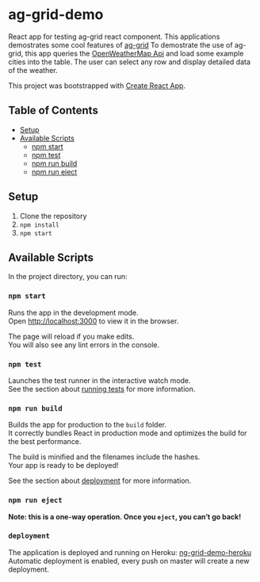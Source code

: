 # ag-grid-demo
React app for testing ag-grid react component.
This applications demostrates some cool features of [ag-grid](https://www.ag-grid.com/)
To demostrate the use of ag-grid, this app queries the [OpenWeatherMap Api](https://openweathermap.org/)
and load some example cities into the table.
The user can select any row and display detailed data of the weather.

This project was bootstrapped with [Create React App](https://github.com/facebookincubator/create-react-app).

## Table of Contents
- [Setup](#setup)
- [Available Scripts](#available-scripts)
  - [npm start](#npm-start)
  - [npm test](#npm-test)
  - [npm run build](#npm-run-build)
  - [npm run eject](#npm-run-eject)

## Setup
1. Clone the repository
2. `npm install`
3. `npm start`

## Available Scripts

In the project directory, you can run:

### `npm start`

Runs the app in the development mode.<br>
Open [http://localhost:3000](http://localhost:3000) to view it in the browser.

The page will reload if you make edits.<br>
You will also see any lint errors in the console.

### `npm test`

Launches the test runner in the interactive watch mode.<br>
See the section about [running tests](#running-tests) for more information.

### `npm run build`

Builds the app for production to the `build` folder.<br>
It correctly bundles React in production mode and optimizes the build for the best performance.

The build is minified and the filenames include the hashes.<br>
Your app is ready to be deployed!

See the section about [deployment](#deployment) for more information.

### `npm run eject`

**Note: this is a one-way operation. Once you `eject`, you can’t go back!**

### `deployment`
The application is deployed and running on Heroku:
[ng-grid-demo-heroku](https://my-ag-grid-demo.herokuapp.com/)
Automatic deployment is enabled, every push on master will create a new deployment.

